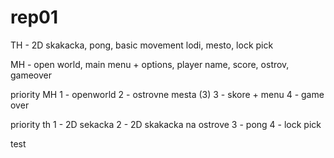 # rep01
TH - 2D skakacka, pong, basic movement  lodi, mesto, lock pick

MH - open world, main menu + options, player name, score, ostrov, gameover

priority MH
1 - openworld
2 - ostrovne mesta (3)
3 - skore + menu
4 - game  over

priority th 
1 - 2D sekacka
2 - 2D skakacka na ostrove
3 - pong
4 - lock pick

test
